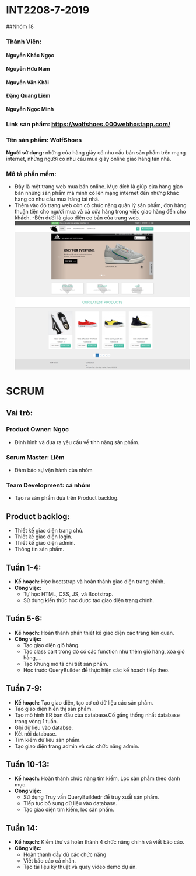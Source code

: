 # INT2208-7-2019
##Nhóm 18 
### Thành Viên:
#### Nguyễn Khắc Ngọc
#### Nguyễn Hữu Nam
#### Nguyễn Văn Khải
#### Đặng Quang Liêm
#### Nguyễn Ngọc Minh

### Link sản phẩm: https://wolfshoes.000webhostapp.com/
### Tên sản phẩm: WolfShoes
**Người sử dụng:** những cửa hàng giày có nhu cầu bán sản phẩm trên mạng internet, những người có nhu cầu mua giày online giao hàng tận nhà.
### **Mô tả phần mềm:**
  - Đây là một trang web mua bán online. Mục đích là giúp cửa hàng giao bán những sản phẩm mà mình có lên mạng internet đến những khác hàng có nhu cầu mua hàng tại nhà.
  - Thêm vào đó trang web còn có chức năng quản lý sản phẩm, đơn hàng thuận tiện cho người mua và cả cửa hàng trong việc giao hàng đến cho khách.
  -Bên dưới là giao diện cơ bản của trang web.
   ![home](home.png)
   # SCRUM
## Vai trò:
###	Product Owner: Ngọc
   - Định hình và đưa ra yêu cầu về tính năng sản phẩm.
###	Scrum Master: Liêm
   - Đảm bảo sự vận hành của nhóm
###	Team Development: cả nhóm
   - Tạo ra sản phẩm dựa trên Product backlog.
## Product backlog:
   - Thiết kế giao diện trang chủ.
   - Thiết kế giao diện login.
   - Thiết kế giao diện admin.
   - Thông tin sản phẩm.
## Tuần 1-4:
-	**Kế hoạch:** Học bootstrap và hoàn thành giao diện trang chính.
-  **Công việc:**
   - Tự học HTML, CSS, JS, và Bootstrap.
   - Sử dụng kiến thức học được tạo giao diện trang chính.
## Tuần 5-6:
-	**Kế hoạch:** Hoàn thành phần thiết kế giao diện các trang liên quan.
-  **Công việc:**
    - Tạo giao diện giỏ hàng.
    - Tạo class cart trong đó có các function như thêm giỏ hàng, xóa giỏ hàng,...
    - Tạo Khung mô tả chi tiết sản phẩm.
    - Học trước QueryBuilder để thực hiện các kế hoạch tiếp theo.
   
## Tuần 7-9:
-	**Kế hoạch:** Tạo giao diện, tạo cơ cở dữ liệu các sản phẩm.
   - Tạo giao diện hiển thị sản phẩm.
   - Tạo mô hình ER ban đầu của database.Cố gắng thống nhất database trong vòng 1 tuần.
   - Ghi dữ liệu vào databse.
   - Kết nối database.
   - Tìm kiếm dữ liệu sản phẩm.
   - Tạo giao diện trang admin và các chức năng admin.
## Tuần 10-13:
-	**Kế hoạch:** Hoàn thành chức năng tìm kiếm, Lọc sản phẩm theo danh mục.
-  **Công việc:**
   - Sử dụng Truy vấn QueryBuildedr để truy xuất sản phẩm.
   - Tiếp tục bổ sung dữ liệu vào database.
   - Tạo giao diện tìm kiếm, lọc sản phẩm.
## Tuần 14:
-	**Kế hoạch:** Kiểm thử và hoàn thành 4 chức năng chính và viết báo cáo.
-  **Công việc:**
   - Hoàn thanh đầy đủ các chức năng 
   - Viết báo cáo cá nhân.
   - Tạo tài liệu kỹ thuật và quay video demo dự án.
   
